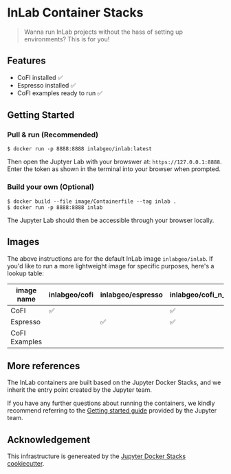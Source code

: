 # InLab Container Stacks

> Wanna run InLab projects without the hass of setting up environments? This is for you!

## Features

- CoFI installed ✅
- Espresso installed ✅
- CoFI examples ready to run ✅

## Getting Started

### Pull & run (Recommended)

```console
$ docker run -p 8888:8888 inlabgeo/inlab:latest
```

Then open the Juptyer Lab with your browswer at: `https://127.0.0.1:8888`. Enter the token as shown in the terminal into your browser when prompted.

### Build your own (Optional)

```console
$ docker build --file image/Containerfile --tag inlab .
$ docker run -p 8888:8888 inlab
```

The Jupyter Lab should then be accessible through your browser locally.

## Images

The above instructions are for the default InLab image `inlabgeo/inlab`.
If you'd like to run a more lightweight image for specific purposes, here's a lookup table:

image name | inlabgeo/cofi | inlabgeo/espresso | inlabgeo/cofi_n_espresso | inlabgeo/inlab
---------- | ------------- | ----------------- | ------------------------ | --------------
CoFI       | ✅ | | ✅ | ✅ 
Espresso   | | ✅ | ✅ | ✅ 
CoFI Examples | | | | ✅ 

## More references

The InLab containers are built based on the Jupyter Docker Stacks, and we inherit the 
entry point created by the Jupyter team. 

If you have any further questions about running
the containers, we kindly recommend referring to the
[Getting started guide](https://github.com/jupyter/docker-stacks/tree/main#quick-start)
provided by the Jupyter team.

## Acknowledgement

This infrastructure is genereated by the 
[Jupyter Docker Stacks cookiecutter](https://github.com/jupyter/cookiecutter-docker-stacks).
